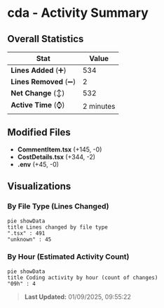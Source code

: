 # cda - Activity Summary 

## Overall Statistics

| Stat                   | Value                                                             |
| ---------------------- | ----------------------------------------------------------------- |
| **Lines Added** (➕)   | 534                                          |
| **Lines Removed** (➖) | 2                                        |
| **Net Change** (↕)    | 532                |
| **Active Time** (⌚)   | 2 minutes |


## Modified Files
- **CommentItem.tsx** (+145, -0)
- **CostDetails.tsx** (+344, -2)
- **.env** (+45, -0)

## Visualizations

### By File Type (Lines Changed)

```mermaid
pie showData
title Lines changed by file type
".tsx" : 491
"unknown" : 45
```

### By Hour (Estimated Activity Count)

```mermaid
pie showData
title Coding activity by hour (count of changes)
"09h" : 4
```


> **Last Updated:** 01/09/2025, 09:55:22